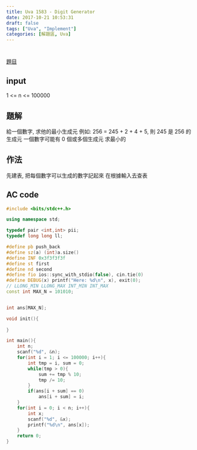 ```yaml
---
title: Uva 1583 - Digit Generator
date: 2017-10-21 10:53:31
draft: false
tags: ["Uva", "Implement"]
categories: [解題區, Uva]
---
```



#
[題目](https://uva.onlinejudge.org/index.php?option=com_onlinejudge&Itemid=8&category=448&page=show_problem&problem=4458)

## input
1 <= n <= 100000

## 題解
給一個數字, 求他的最小生成元
例如: 256 = 245 + 2 + 4 + 5, 則 245 是 256 的生成元
一個數字可能有 0 個或多個生成元
求最小的

## 作法
先建表, 把每個數字可以生成的數字記起來
在根據輸入去查表

## AC code
```cpp
#include <bits/stdc++.h>

using namespace std;

typedef pair <int,int> pii;
typedef long long ll;

#define pb push_back
#define sz(a) (int)a.size()
#define INF 0x3f3f3f3f
#define st first
#define nd second
#define fio ios::sync_with_stdio(false), cin.tie(0)
#define DEBUG(x) printf("Here: %d\n", x), exit(0);
// LLONG_MIN LLONG_MAX INT_MIN INT_MAX
const int MAX_N = 101010;


int ans[MAX_N];

void init(){
    
}

int main(){
    int n;
    scanf("%d", &n);
    for(int i = 1; i <= 100000; i++){
        int tmp = i, sum = 0;
        while(tmp > 0){
            sum += tmp % 10;
            tmp /= 10;
        }
        if(ans[i + sum] == 0)
            ans[i + sum] = i;
    }
    for(int i = 0; i < n; i++){
        int x;
        scanf("%d", &x);
        printf("%d\n", ans[x]);
    }
    return 0;
}
```
